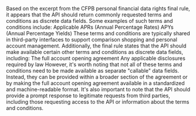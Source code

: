 ﻿Based on the excerpt from the CFPB personal financial data rights final rule, it appears that the API should return commonly requested terms and conditions as discrete data fields. Some examples of such terms and conditions include:
Applicable APRs (Annual Percentage Rates)
APYs (Annual Percentage Yields)
These terms and conditions are typically shared in third-party interfaces to support comparison shopping and personal account management.
Additionally, the final rule states that the API should make available certain other terms and conditions as discrete data fields, including:
The full account opening agreement
Any applicable disclosures required by law
However, it's worth noting that not all of these terms and conditions need to be made available as separate "callable" data fields. Instead, they can be provided within a broader section of the agreement or by making the full account opening agreement available in a standardized and machine-readable format.
It's also important to note that the API should provide a prompt response to legitimate requests from third parties, including those requesting access to the API or information about the terms and conditions.
